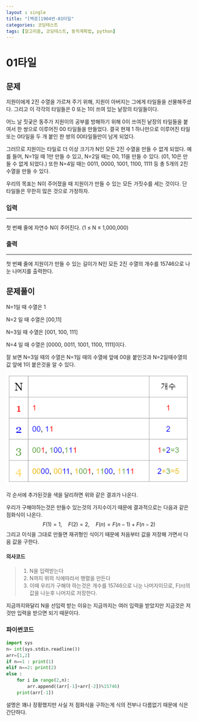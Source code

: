 ```yaml
---
layout : single
title: "[백준]1904번-01타일"
categories: 코딩테스트
tags: [알고리즘, 코딩테스트, 동적계획법, python]
---
```


# 01타일

## 문제

지원이에게 2진 수열을 가르쳐 주기 위해, 지원이 아버지는 그에게 타일들을 선물해주셨다. 그리고 이 각각의 타일들은 0 또는 1이 쓰여 있는 낱장의 타일들이다.

어느 날 짓궂은 동주가 지원이의 공부를 방해하기 위해 0이 쓰여진 낱장의 타일들을 붙여서 한 쌍으로 이루어진 00 타일들을 만들었다. 결국 현재 1 하나만으로 이루어진 타일 또는 0타일을 두 개 붙인 한 쌍의 00타일들만이 남게 되었다.

그러므로 지원이는 타일로 더 이상 크기가 N인 모든 2진 수열을 만들 수 없게 되었다. 예를 들어, N=1일 때 1만 만들 수 있고, N=2일 때는 00, 11을 만들 수 있다. (01, 10은 만들 수 없게 되었다.) 또한 N=4일 때는 0011, 0000, 1001, 1100, 1111 등 총 5개의 2진 수열을 만들 수 있다.

우리의 목표는 N이 주어졌을 때 지원이가 만들 수 있는 모든 가짓수를 세는 것이다. 단 타일들은 무한히 많은 것으로 가정하자.

### 입력

---

첫 번째 줄에 자연수 N이 주어진다. (1 ≤ N ≤ 1,000,000)



### 출력

___

첫 번째 줄에 지원이가 만들 수 있는 길이가 N인 모든 2진 수열의 개수를 15746으로 나눈 나머지를 출력한다.



## 문제풀이

N=1일 때 수열은 1

N=2 일 때 수열은 [00,11]

N=3일 때 수열은 [001, 100, 111]

N=4 일 때 수열은 [0000, 0011, 1001, 1100, 1111]이다.

잘 보면 N=3일 때의 수열은 N=1일 때의 수열에 앞에 00을 붙인것과 N=2일때수열의 값 앞에 1이 붙은것을 알 수 있다.

![20210805-1.PNG](https://github.com/Cladonia-S/Cladonia-S.github.io/blob/master/images/20210805-1.PNG?raw=true)

각 순서에 추가된것을 색을 달리하면 위와 같은 결과가 나온다.

우리가 구해야하는것은 만들수 있는것의 가지수이기 때문에 결과적으로는 다음과 같은 점화식이 나온다.
$$
F(1)=1, \quad F(2)=2, \quad F(n)=F(n-1)+F(n-2) 
$$
그리고 이식을 그대로 만들면 재귀형인 식이기 때문에 처음부터 값을 저장해 가면서 다음 값을 구한다. 

#### 의사코드

> 1. N을 입력받는다
> 2. N까지 위의 식에따라서 행렬을 만든다
> 3. 이때 우리가 구해야 하는것은 개수를 15746으로 나눈 나머지이므로, F(n)의 값을 나눈후 나머지로 저장한다.

지금까지와달리 N을 선입력 받는 이유는 지금까지는 여러 입력을 받았지만 지금것은 저것만 입력을 받으면 되기 때문이다.

### 파이썬코드

```python
import sys
n= int(sys.stdin.readline())
arr=[1,2]
if n==1 : print(1)
elif n==2: print(2)
else :
    for i in range(2,n):
        arr.append((arr[-1]+arr[-2])%15746)
    print(arr[-1])
```

설명은 꽤나 장황했지만 사실 저 점화식을 구하는게 식의 전부나 다름없기 때문에 식은 간단하다.
